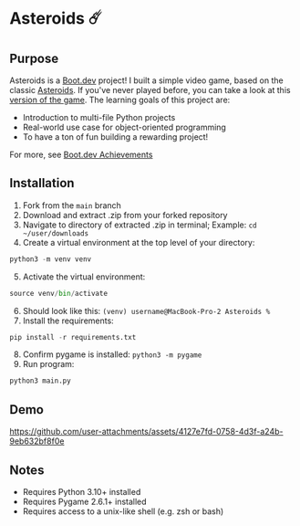 # Asteroids ☄️

## Purpose

Asteroids is a [Boot.dev](https://www.boot.dev) project! I built a simple video game, based on the classic [Asteroids](https://en.wikipedia.org/wiki/Asteroids_(video_game)). If you've never played before, you can take a look at this [version of the game](https://www.echalk.co.uk/amusements/Games/asteroidsClassic/ateroids.html). The learning goals of this project are:

- Introduction to multi-file Python projects
- Real-world use case for object-oriented programming
- To have a ton of fun building a rewarding project!

For more, see [Boot.dev Achievements](https://github.com/lev2pr0/bootdotdevAchievements)

## Installation 

1. Fork from the ``main`` branch
2. Download and extract .zip from your forked repository
3. Navigate to directory of extracted .zip in terminal; Example: `cd ~/user/downloads`
4. Create a virtual environment at the top level of your directory:
```python
python3 -m venv venv
```
5. Activate the virtual environment: 
```python
source venv/bin/activate
```
6. Should look like this: `(venv) username@MacBook-Pro-2 Asteroids %`
7. Install the requirements:
```python
pip install -r requirements.txt
```
8. Confirm pygame is installed: `python3 -m pygame`
9. Run program:
```python
python3 main.py
```

## Demo

https://github.com/user-attachments/assets/4127e7fd-0758-4d3f-a24b-9eb632bf8f0e

## Notes

- Requires Python 3.10+ installed
- Requires Pygame 2.6.1+ installed
- Requires access to a unix-like shell (e.g. zsh or bash)

